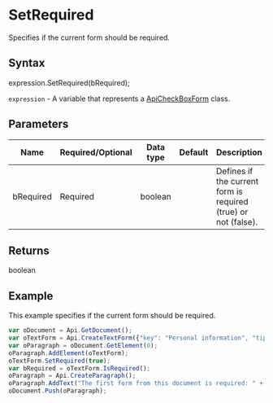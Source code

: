 # SetRequired

Specifies if the current form should be required.

## Syntax

expression.SetRequired(bRequired);

`expression` - A variable that represents a [ApiCheckBoxForm](../ApiCheckBoxForm.md) class.

## Parameters

| **Name** | **Required/Optional** | **Data type** | **Default** | **Description** |
| ------------- | ------------- | ------------- | ------------- | ------------- |
| bRequired | Required | boolean |  | Defines if the current form is required (true) or not (false). |

## Returns

boolean

## Example

This example specifies if the current form should be required.

```javascript
var oDocument = Api.GetDocument();
var oTextForm = Api.CreateTextForm({"key": "Personal information", "tip": "Enter your first name", "placeholder": "First name", "comb": true, "maxCharacters": 10, "cellWidth": 3, "multiLine": false, "autoFit": false});
var oParagraph = oDocument.GetElement(0);
oParagraph.AddElement(oTextForm);
oTextForm.SetRequired(true);
var bRequired = oTextForm.IsRequired();
oParagraph = Api.CreateParagraph();
oParagraph.AddText("The first form from this document is required: " + bRequired);
oDocument.Push(oParagraph);
```
